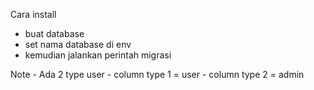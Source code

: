 Cara install 
- buat database
- set nama database di env
- kemudian jalankan perintah migrasi


Note
    - Ada 2 type user
        - column type 1 = user
        - column type 2 = admin